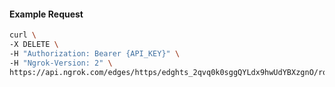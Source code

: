 <!-- Code generated for API Clients. DO NOT EDIT. -->

#### Example Request

```bash
curl \
-X DELETE \
-H "Authorization: Bearer {API_KEY}" \
-H "Ngrok-Version: 2" \
https://api.ngrok.com/edges/https/edghts_2qvq0k0sggQYLdx9hwUdYBXzgnO/routes/edghtsrt_2qvq0pu0bGeAvQwG3OMoTwcNEpM/request_headers
```
